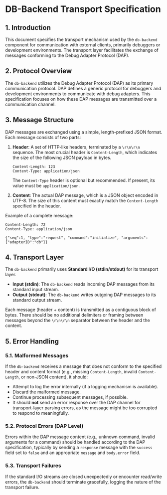 # DB-Backend Transport Specification

## 1. Introduction

This document specifies the transport mechanism used by the `db-backend` component for communication with external clients, primarily debuggers or development environments. The transport layer facilitates the exchange of messages conforming to the Debug Adapter Protocol (DAP).

## 2. Protocol Overview

The `db-backend` utilizes the Debug Adapter Protocol (DAP) as its primary communication protocol. DAP defines a generic protocol for debuggers and development environments to communicate with debug adapters. This specification focuses on how these DAP messages are transmitted over a communication channel.

## 3. Message Structure

DAP messages are exchanged using a simple, length-prefixed JSON format. Each message consists of two parts:

1.  **Header**: A set of HTTP-like headers, terminated by a `\r\n\r\n` sequence. The most crucial header is `Content-Length`, which indicates the size of the following JSON payload in bytes.
    ```/dev/null/example.txt#L1-2
    Content-Length: 123
    Content-Type: application/json
    ```
    The `Content-Type` header is optional but recommended. If present, its value must be `application/json`.

2.  **Content**: The actual DAP message, which is a JSON object encoded in UTF-8. The size of this content must exactly match the `Content-Length` specified in the header.

Example of a complete message:
```/dev/null/example.txt#L1-5
Content-Length: 72
Content-Type: application/json

{"seq":1, "type":"request", "command":"initialize", "arguments":{"adapterID":"db"}}
```

## 4. Transport Layer

The `db-backend` primarily uses **Standard I/O (stdin/stdout)** for its transport layer.

*   **Input (stdin)**: The `db-backend` reads incoming DAP messages from its standard input stream.
*   **Output (stdout)**: The `db-backend` writes outgoing DAP messages to its standard output stream.

Each message (header + content) is transmitted as a contiguous block of bytes. There should be no additional delimiters or framing between messages beyond the `\r\n\r\n` separator between the header and the content.

## 5. Error Handling

### 5.1. Malformed Messages

If the `db-backend` receives a message that does not conform to the specified header and content format (e.g., missing `Content-Length`, invalid `Content-Length`, or non-JSON content), it should:

*   Attempt to log the error internally (if a logging mechanism is available).
*   Discard the malformed message.
*   Continue processing subsequent messages, if possible.
*   It should **not** send an error response over the DAP channel for transport-layer parsing errors, as the message might be too corrupted to respond to meaningfully.

### 5.2. Protocol Errors (DAP Level)

Errors within the DAP message content (e.g., unknown command, invalid arguments for a command) should be handled according to the DAP specification, typically by sending a `response` message with the `success` field set to `false` and an appropriate `message` and `body.error` field.

### 5.3. Transport Failures

If the standard I/O streams are closed unexpectedly or encounter read/write errors, the `db-backend` should terminate gracefully, logging the nature of the transport failure.